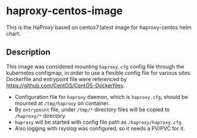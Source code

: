 # haproxy-centos-image
This is the HaProxy based on centos7:latest image for haproxy-centos helm chart.

## Description
This image was considered mounting `haproxy.cfg` config file through the kubernetes configmap, in order to use a flexible config file for various sites. Dockerfile and entrypoint file were referenced by https://github.com/CentOS/CentOS-Dockerfiles.
+ Configuration file for `haproxy` daemon, which is `haproxy.cfg`, should be mounted at `/tmp/haproxy` on container.
+ By `entrypoint` file, under `/tmp/*` directory files will be copied to `/haproxy/*` directory.
+ `haproxy` will be started with config file path as `/haproxy/haproxy.cfg`.
+ Also logging with rsyslog was configured, so it needs a PV/PVC for it.
